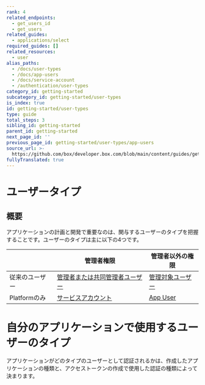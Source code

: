 ```yaml
---
rank: 4
related_endpoints:
  - get_users_id
  - get_users
related_guides:
  - applications/select
required_guides: []
related_resources:
  - user
alias_paths:
  - /docs/user-types
  - /docs/app-users
  - /docs/service-account
  - /authentication/user-types
category_id: getting-started
subcategory_id: getting-started/user-types
is_index: true
id: getting-started/user-types
type: guide
total_steps: 3
sibling_id: getting-started
parent_id: getting-started
next_page_id: ''
previous_page_id: getting-started/user-types/app-users
source_url: >-
  https://github.com/box/developer.box.com/blob/main/content/guides/getting-started/user-types/index.md
fullyTranslated: true
---
```

# ユーザータイプ

## 概要

アプリケーションの計画と開発で重要なのは、関与するユーザーのタイプを把握することです。ユーザーのタイプは主に以下の4つです。

<!-- markdownlint-disable line-length -->

|            | 管理者権限                        | 管理者以外の権限                 |
| ---------- | ---------------------------- | ------------------------ |
| 従来のユーザー    | [管理者または共同管理者ユーザー][admin]     | [管理対象ユーザー][managed-user] |
| Platformのみ | [サービスアカウント][service-account] | [App User][app-user]     |

<!-- markdownlint-enable line-length -->

<Message>

# 自分のアプリケーションで使用するユーザーのタイプ

アプリケーションがどのタイプのユーザーとして認証されるかは、作成したアプリケーションの種類と、アクセストークンの作成で使用した認証の種類によって決まります。

</Message>

<!-- i18n-enable localize-links -->

[admin]: https://support.box.com/hc/ja/articles/360043694174-管理者と共同管理者の権限について

<!-- i18n-disable localize-links -->

[service-account]: g://getting-started/user-types/service-account

[managed-user]: g://getting-started/user-types/managed-users

[app-user]: g://getting-started/user-types/app-users
